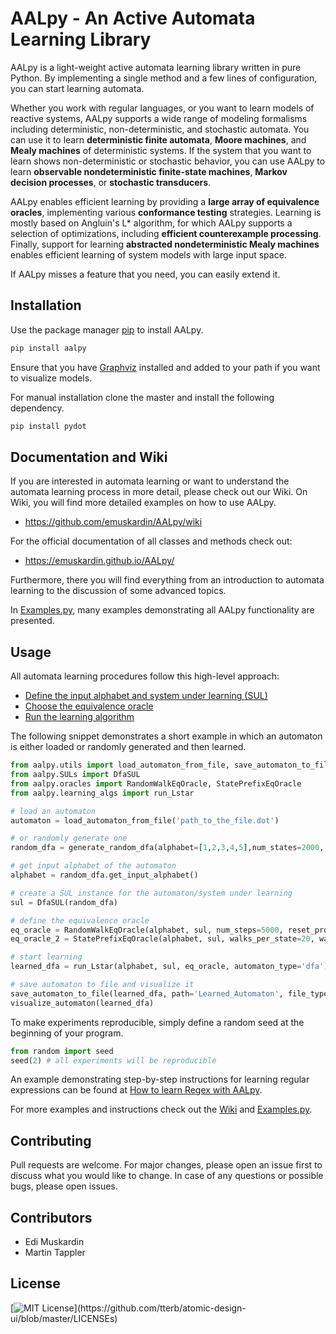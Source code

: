 # AALpy - An Active Automata Learning Library
<!-- ![Alt text](saly.png?raw=true "AALpy") -->

AALpy is a light-weight active automata learning library written in pure Python. 
By implementing a single method and a few lines of 
configuration, you can start learning automata. 

Whether you work with regular languages, or you want to learn models of 
reactive systems, AALpy supports a wide range of modeling formalisms including 
deterministic, non-deterministic, and stochastic automata. 
You can use it to learn **deterministic finite automata**, **Moore machines**, 
and **Mealy machines** of deterministic systems. 
If the system that you want to learn shows non-deterministic or
stochastic behavior, you can use AALpy to learn **observable
nondeterministic finite-state machines**, **Markov decision processes**, 
or **stochastic transducers**.

AALpy enables efficient learning by providing a **large array of equivalence oracles**, implementing various **conformance testing** strategies. Learning 
is mostly based on Angluin's L* algorithm, for which AALpy supports a 
selection of optimizations, including **efficient counterexample processing**.
Finally, support for learning **abstracted nondeterministic Mealy machines** 
enables efficient learning of system models with large input space. 

If AALpy misses a feature that you need, you can easily extend it. 

## Installation

Use the package manager [pip](https://pip.pypa.io/en/stable/) to install AALpy.
```bash
pip install aalpy
```
Ensure that you have [Graphviz](https://graphviz.org/) installed and added to your path if you want to visualize models.

For manual installation clone the master and install the following dependency.
```bash
pip install pydot
```

## Documentation and Wiki

If you are interested in automata learning or want to understand the automata learning process in more detail,
please check out our Wiki. On Wiki, you will find more detailed examples on how to use AALpy.
- https://github.com/emuskardin/AALpy/wiki

For the official documentation of all classes and methods check out:
- https://emuskardin.github.io/AALpy/

Furthermore, there you will find everything from an introduction to automata learning to the discussion of some advanced topics.

In [Examples.py](https://github.com/emuskardin/AALpy/blob/master/Examples.py), many examples demonstrating all AALpy functionality are presented. 


## Usage

All automata learning procedures follow this high-level approach:
- [Define the input alphabet and system under learning (SUL)](https://github.com/emuskardin/AALpy/wiki/SUL-Interface,-or-How-to-Learn-Your-Systems)
- [Choose the equivalence oracle](https://github.com/emuskardin/AALpy/wiki/Equivalence-Oracles)
- [Run the learning algorithm](https://github.com/emuskardin/AALpy/wiki/Setting-Up-Learning)

The following snippet demonstrates a short example in which an automaton is either loaded or randomly generated and then learned.
```python
from aalpy.utils import load_automaton_from_file, save_automaton_to_file, visualize_automaton, generate_random_dfa
from aalpy.SULs import DfaSUL
from aalpy.oracles import RandomWalkEqOracle, StatePrefixEqOracle
from aalpy.learning_algs import run_Lstar

# load an automaton
automaton = load_automaton_from_file('path_to_the_file.dot')

# or randomly generate one
random_dfa = generate_random_dfa(alphabet=[1,2,3,4,5],num_states=2000, num_accepting_states=200)

# get input alphabet of the automaton
alphabet = random_dfa.get_input_alphabet()

# create a SUL instance for the automaton/system under learning
sul = DfaSUL(random_dfa)

# define the equivalence oracle
eq_oracle = RandomWalkEqOracle(alphabet, sul, num_steps=5000, reset_prob=0.09)
eq_oracle_2 = StatePrefixEqOracle(alphabet, sul, walks_per_state=20, walk_len=10)

# start learning
learned_dfa = run_Lstar(alphabet, sul, eq_oracle, automaton_type='dfa')

# save automaton to file and visualize it
save_automaton_to_file(learned_dfa, path='Learned_Automaton', file_type='dot')
visualize_automaton(learned_dfa)
```

To make experiments reproducible, simply define a random seed at the beginning of your program.
```python
from random import seed
seed(2) # all experiments will be reproducible
```

An example demonstrating step-by-step instructions for learning regular expressions can be found at [How to learn Regex with AALpy](https://github.com/emuskardin/AALpy/wiki/SUL-Interface%2C-or-How-to-Learn-Your-Systems/_edit#example---regexsul).

For more examples and instructions check out the [Wiki](https://github.com/emuskardin/AALpy/wiki
) and [Examples.py](https://github.com/emuskardin/AALpy/blob/master/Examples.py).

## Contributing
Pull requests are welcome. For major changes, please open an issue first to discuss what you would like to change.
In case of any questions or possible bugs, please open issues.

## Contributors
- Edi Muskardin
- Martin Tappler

## License
[![MIT License](https://img.shields.io/apm/l/atomic-design-ui.svg?)](https://github.com/tterb/atomic-design-ui/blob/master/LICENSEs)
